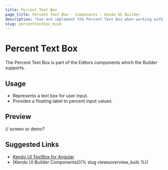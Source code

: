 ```yaml
---
title: Percent Text Box
page_title: Percent Text Box - Components - Kendo UI Builder
description: "Use and implement the Percent Text Box when working with the Kendo UI Builder tool for creating and managing Angular and AngularJS-based web applications."
slug: percenttextbox_kuib
---
```


# Percent Text Box

The Percent Text Box is part of the Editors components which the Builder supports.

## Usage

* Represents a text box for user input.
* Provides a floating label to percent input values.

## Preview

// screen or demo?

## Suggested Links

* [Kendo UI TextBox for Angular](https://www.telerik.com/kendo-angular-ui/components/inputs/textbox/)
* [Kendo UI Builder Components]({% slug viewsoverview_kuib %})
